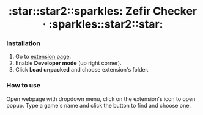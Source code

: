 <h1 align="center">:star::star2::sparkles: Zefir Checker &middot; :sparkles::star2::star:</h1>

### Installation

 1. Go to [extension page](chrome://extensions/).
 2. Enable **Developer mode** (up right corner).
 3. Click **Load unpacked** and choose extension's folder.

### How to use

Open webpage with dropdown menu, click on the extension's icon to open popup. Type a game's name and click the button to find and choose one.
